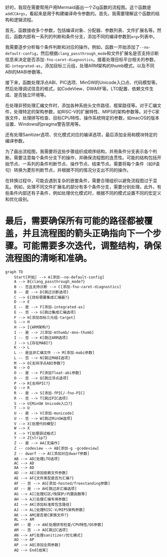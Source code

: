 好的，我现在需要帮用户用Mermaid画出一个Zig函数的流程图。这个函数是`addCCArgs`，看起来是用于构建编译命令参数的。首先，我需要理解这个函数的结构和逻辑流程。

首先，函数接收多个参数，包括编译对象、分配器、参数列表、文件扩展名等。然后，函数内部有一系列的判断和条件分支，添加不同的编译参数到`argv`列表中。

我需要逐步分析每个条件判断和对应的操作。例如，函数一开始添加了`--no-default-config`，然后根据`clang_passthrough_mode`和文件扩展名是否支持诊断信息来决定是否添加`-fno-caret-diagnostics`。接着处理目标平台相关的参数，如`-integrated-as`，添加目标三元组，处理ARM架构的thumb模式，以及不同ABI的MABI参数等。

接下来，函数处理浮点ABI、PIC选项、MinGW的Unicode入口点、代码模型等。然后处理调试信息的格式，如CodeView、DWARF等。LTO配置、依赖文件生成、是否独立环境等。

在处理非预处理汇编文件时，添加各种系统头文件路径、框架路径等。对于汇编文件，处理特定的架构参数，如RISC-V的扩展特性、MIPS的架构参数等。对于C家族文件，处理拼写检查、目标CPU特性、操作系统特定的参数，如macOS的版本设置、Windows的pragma警告禁用等。

还有处理Sanitizer选项、优化模式对应的编译选项，最后添加全局和模块特定的编译参数。

为了画出流程图，我需要将这些步骤组织成顺序结构，并用条件分支表示各个判断。需要注意每个条件分支下的操作，并确保流程图的连贯性。可能的结构包括开始节点、一系列的条件判断节点、操作节点、结束节点。需要将每个条件（如if语句）转换为菱形判断节点，并根据不同的情况分支出不同的操作。

在转换过程中，可能会遇到复杂的嵌套条件，需要合理组织以避免流程图过于混乱。例如，处理不同文件扩展名的部分有多个条件分支，需要分别处理。此外，有些条件内部还有子条件，例如处理优化模式时，根据不同的模式设置不同的宏定义和优化级别。

最后，需要确保所有可能的路径都被覆盖，并且流程图的箭头正确指向下一个步骤。可能需要多次迭代，调整结构，确保流程图的清晰和准确。
================================================
```mermaid
graph TD
    Start[开始] --> A[添加--no-default-config]
    A --> B{clang_passthrough_mode?}
    B -- 否且支持诊断 --> C[添加-fno-caret-diagnostics]
    B -- 是 --> D[跳过诊断选项]
    C --> E{目标需要集成汇编器?}
    D --> E
    E -- 是 --> F[添加-integrated-as]
    E -- 否 --> G[跳过集成汇编选项]
    F --> H[添加目标三元组-target]
    G --> H
    H --> I{ARM架构?}
    I -- 是 --> J[添加-mthumb/-mno-thumb]
    I -- 否 --> K[跳过ARM选项]
    J --> L{存在MABI?}
    K --> L
    L -- 是且非汇编文件 --> M[添加-mabi参数]
    L -- 否 --> N[跳过MABI选项]
    M --> O{支持浮点ABI参数?}
    N --> O
    O -- 是 --> P[添加float-abi参数]
    O -- 否 --> Q[跳过浮点选项]
    P --> R{支持PIC?}
    Q --> R
    R -- 是 --> S[添加-fPIC/-fno-PIC]
    R -- 否 --> T[跳过PIC选项]
    S --> U{MinGW Unicode入口?}
    T --> U
    U -- 是 --> V[添加-municode]
    U -- 否 --> W[跳过MinGW选项]
    V --> X[处理代码模型]
    W --> X
    X --> Y[处理调试格式]
    Y --> Z{strip?}
    Z -- 是 --> AA[无操作]
    Z -- codeview --> AB[添加-g -gcodeview]
    Z -- dwarf --> AC[添加对应dwarf参数]
    AB --> AD[处理LTO选项]
    AC --> AD
    AA --> AD
    AD --> AE[添加依赖文件参数]
    AE --> AF{文件类型是否为汇编?}
    AF -- 否 --> AG[添加-hosted/freestanding参数]
    AF -- 是 --> AH[跳过非汇编选项]
    AG --> AI[处理红区/栈保护/内置函数等]
    AH --> AJ[处理汇编专用参数]
    AI --> AK[添加标准库包含路径]
    AJ --> AL[处理RISC-V/MIPS架构参数]
    AK --> AM{是否是C家族文件?}
    AL --> AM
    AM -- 是 --> AN[处理拼写检查/CPU特性/OS参数]
    AM -- 否 --> AO[跳过C选项]
    AN --> AP[处理sanitizer/优化模式]
    AO --> AP
    AP --> AQ[添加全局参数]
    AQ --> End[结束]
```